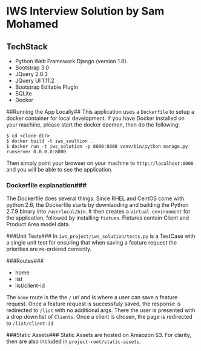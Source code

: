 # IWS Interview Solution by Sam Mohamed

## TechStack ##
- Python Web Framework Django (version 1.8).
- Bootstrap 3.0
- JQuery 2.0.3
- JQuery UI 1.11.2
- Bootstrap Editable Plugin
- SQLite
- Docker

##Running the App Locally##
This application uses a `Dockerfile` to setup a docker container for local development.
If you have Docker installed on your machine, please start the docker daemon, then do the following:
```
$ cd <clone-dir>
$ docker build -t iws_soultion .
$ docker run -t iws_solution -p 8000:8000 venv/bin/python manage.py runserver 0.0.0.0:8000
```
Then simply point your browser on your machine to `http://localhost:8000` and you will be able to see the application.

### Dockerfile explanation###
The Dockerfile does several things.  Since RHEL and CentOS come with python 2.6, the Dockerfile starts by downlaoding and building the Python 2.7.9 binary into `/usr/local/bin`.  It then creates a `virtual-environment` for the application, followed by installing `fixtues`.  Fixtures contain Client and Product Area model data.

###Unit Tests###
In `iws_project/iws_solution/tests.py` is a TestCase with a single unit test for ensuring that when saving a feature request the priorities are re-ordered correctly.

###Routes###
- home
- list
- list/client-id

The `home` route is the the `/` url and is where a user can save a feature request.  Once a feature request is successfuly saved, the response is redirected to `/list` with no additional args.  There the user is presented with a drop down list of `Clients`.  Once a client is chosen, the page is redirected to `/list/client-id`

###Static Assets###
Static Assets are hosted on Amaozon S3.  For clarity, then are also included in `project-root/static-assets`.
